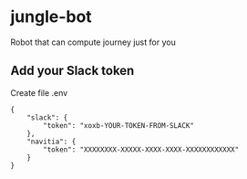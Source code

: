 # jungle-bot
Robot that can compute journey just for you

## Add your Slack token

Create file .env
```
{
    "slack": {
        "token": "xoxb-YOUR-TOKEN-FROM-SLACK"
    },
    "navitia": {
        "token": "XXXXXXXX-XXXXX-XXXX-XXXX-XXXXXXXXXXXX"
    }
}
```
